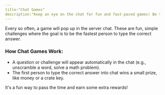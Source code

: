 ```yaml
---
title:"Chat Games"
description:"Keep an eye on the chat for fun and fast-paced games! Be the first to answer correctly to win a prize."
---
```


Every so often, a game will pop up in the server chat. These are fun, simple challenges where the goal is to be the fastest person to type the correct answer.

### How Chat Games Work:

*   A question or challenge will appear automatically in the chat (e.g., unscramble a word, solve a math problem).
*   The first person to type the correct answer into chat wins a small prize, like money or a crate key.

It's a fun way to pass the time and earn some extra rewards!